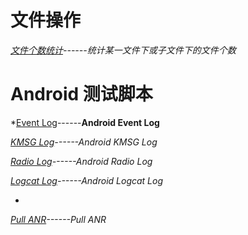 # 文件操作
*[文件个数统计](https://github.com/fxlysm/BAT/blob/master/文件个数统计.bat)------统计某一文件下或子文件下的文件个数*





# Android 测试脚本

*[Event Log](https://github.com/fxlysm/BAT/blob/master/event.bat)------**Android Event Log**

*[KMSG Log](https://github.com/fxlysm/BAT/blob/master/kmsg.bat)------Android KMSG Log*

*[Radio Log](https://github.com/fxlysm/BAT/blob/master/radio.bat)------Android Radio Log*

*[Logcat Log](https://github.com/fxlysm/BAT/blob/master/logcat.bat)------Android Logcat Log*


*
*[Pull ANR](https://github.com/fxlysm/BAT/blob/master/pull%20anr.bat)------Pull ANR*
